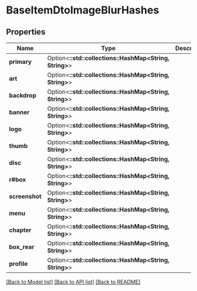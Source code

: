 # BaseItemDtoImageBlurHashes

## Properties

Name | Type | Description | Notes
------------ | ------------- | ------------- | -------------
**primary** | Option<**::std::collections::HashMap<String, String>**> |  | [optional]
**art** | Option<**::std::collections::HashMap<String, String>**> |  | [optional]
**backdrop** | Option<**::std::collections::HashMap<String, String>**> |  | [optional]
**banner** | Option<**::std::collections::HashMap<String, String>**> |  | [optional]
**logo** | Option<**::std::collections::HashMap<String, String>**> |  | [optional]
**thumb** | Option<**::std::collections::HashMap<String, String>**> |  | [optional]
**disc** | Option<**::std::collections::HashMap<String, String>**> |  | [optional]
**r#box** | Option<**::std::collections::HashMap<String, String>**> |  | [optional]
**screenshot** | Option<**::std::collections::HashMap<String, String>**> |  | [optional]
**menu** | Option<**::std::collections::HashMap<String, String>**> |  | [optional]
**chapter** | Option<**::std::collections::HashMap<String, String>**> |  | [optional]
**box_rear** | Option<**::std::collections::HashMap<String, String>**> |  | [optional]
**profile** | Option<**::std::collections::HashMap<String, String>**> |  | [optional]

[[Back to Model list]](../README.md#documentation-for-models) [[Back to API list]](../README.md#documentation-for-api-endpoints) [[Back to README]](../README.md)


